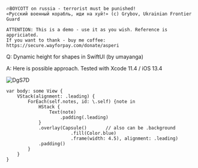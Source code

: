 ```
🔥BOYCOTT on russia - terrorist must be punished!
«Русский военный корабль, иди на хуй!» (c) Grybov, Ukrainian Frontier Guard

ATTENTION: This is a demo - use it as you wish. Reference is appriciated.
If you want to thank - buy me coffee: https://secure.wayforpay.com/donate/asperi
```

Q: Dynamic height for shapes in SwiftUI (by umayanga)

A: Here is possible approach. Tested with Xcode 11.4 / iOS 13.4

![DgS7D](https://user-images.githubusercontent.com/62171579/177105262-5c9da9c4-d808-4475-a9e0-299e91bcf1cd.png)

    var body: some View {
        VStack(alignment: .leading) {
            ForEach(self.notes, id: \.self) {note in
                HStack {
                    Text(note)
                        .padding(.leading)
                }
                .overlay(Capsule()       // also can be .background
                            .fill(Color.blue)
                            .frame(width: 4.5), alignment: .leading)
                .padding()
            }
        }
    }
